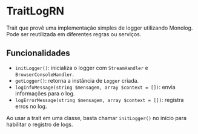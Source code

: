 # TraitLogRN

Trait que provê uma implementação simples de logger utilizando Monolog. Pode ser reutilizada em diferentes regras ou serviços.

## Funcionalidades

- `initLogger()`: inicializa o logger com `StreamHandler` e `BrowserConsoleHandler`.
- `getLogger()`: retorna a instância de `Logger` criada.
- `logInfoMessage(string $mensagem, array $context = [])`: envia informações para o log.
- `logErrorMessage(string $mensagem, array $context = [])`: registra erros no log.

Ao usar a trait em uma classe, basta chamar `initLogger()` no início para habilitar o registro de logs.
